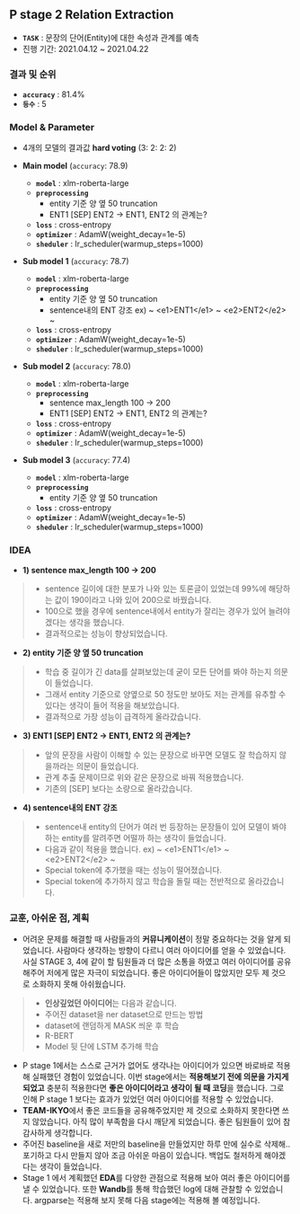 ## P stage 2 Relation Extraction

- **`TASK`** : 문장의 단어(Entity)에 대한 속성과 관계를 예측
- 진행 기간: 2021.04.12 ~ 2021.04.22

### 결과 및 순위

- **`accuracy`** : 81.4%
- **`등수`** : 5

### Model & Parameter

- 4개의 모델의 결과값 **hard voting** (3: 2: 2: 2)

- **Main model** (`accuracy`: 78.9)
  - **`model`** : xlm-roberta-large
  - **`preprocessing`**
    - entity 기준 양 옆 50 truncation
    - ENT1 [SEP] ENT2 -> ENT1, ENT2 의 관계는?
  - **`loss`** : cross-entropy
  - **`optimizer`** : AdamW(weight_decay=1e-5)
  - **`sheduler`** : lr_scheduler(warmup_steps=1000)
- **Sub model 1** (`accuracy`: 78.7)
  - **`model`** : xlm-roberta-large
  - **`preprocessing`**
    - entity 기준 양 옆 50 truncation
    - sentence내의 ENT 강조 ex) ~ \<e1\>ENT1\</e1\> ~ \<e2\>ENT2\</e2\> ~
  - **`loss`** : cross-entropy
  - **`optimizer`** : AdamW(weight_decay=1e-5)
  - **`sheduler`** : lr_scheduler(warmup_steps=1000)
- **Sub model 2** (`accuracy`: 78.0)
  - **`model`** : xlm-roberta-large
  - **`preprocessing`**
    - sentence max_length 100 -> 200
    - ENT1 [SEP] ENT2 -> ENT1, ENT2 의 관계는?
  - **`loss`** : cross-entropy
  - **`optimizer`** : AdamW(weight_decay=1e-5)
  - **`sheduler`** : lr_scheduler(warmup_steps=1000)
- **Sub model 3** (`accuracy`: 77.4)
  - **`model`** : xlm-roberta-large
  - **`preprocessing`**
    - entity 기준 양 옆 50 truncation
  - **`loss`** : cross-entropy
  - **`optimizer`** : AdamW(weight_decay=1e-5)
  - **`sheduler`** : lr_scheduler(warmup_steps=1000)


### IDEA
- **1) sentence max_length 100 -> 200**
> - sentence 길이에 대한 분포가 나와 있는 토론글이 있었는데 99%에 해당하는 값이 190이라고 나와 있어 200으로 바꿨습니다.
> - 100으로 했을 경우에 sentence내에서 entity가 잘리는 경우가 있어 늘려야겠다는 생각을 했습니다.
> - 결과적으로는 성능이 향상되었습니다.
- **2) entity 기준 양 옆 50 truncation**
> - 학습 중 길이가 긴 data를 살펴보았는데 굳이 모든 단어를 봐야 하는지 의문이 들었습니다.
> - 그래서 entity 기준으로 양옆으로 50 정도만 보아도 저는 관계를 유추할 수 있다는 생각이 들어 적용을 해보았습니다.
> - 결과적으로 가장 성능이 급격하게 올라갔습니다.
- **3) ENT1 [SEP] ENT2 -> ENT1, ENT2 의 관계는?**
> - 앞의 문장을 사람이 이해할 수 있는 문장으로 바꾸면 모델도 잘 학습하지 않을까라는 의문이 들었습니다.
> - 관계 추출 문제이므로 위와 같은 문장으로 바꿔 적용했습니다.
> - 기존의 [SEP] 보다는 소량으로 올라갔습니다.
- **4) sentence내의 ENT 강조**
> - sentence내 entity의 단어가 여러 번 등장하는 문장들이 있어 모델이 봐야 하는 entity를 알려주면 어떨까 하는 생각이 들었습니다.
> - 다음과 같이 적용을 했습니다. ex) ~ \<e1\>ENT1\</e1\> ~ \<e2\>ENT2\</e2\> ~
> - Special token에 추가했을 때는 성능이 떨어졌습니다.
> - Special token에 추가하지 않고 학습을 돌릴 때는 전반적으로 올라갔습니다.

### 교훈, 아쉬운 점, 계획

- 어려운 문제를 해결할 때 사람들과의 **커뮤니케이션**이 정말 중요하다는 것을 알게 되었습니다. 사람마다 생각하는 방향이 다르니 여러 아이디어를 얻을 수 있었습니다. 사실 STAGE 3, 4에 같이 할 팀원들과 더 많은 소통을 하였고 여러 아이디어를 공유해주어 저에게 많은 자극이 되었습니다. 좋은 아이디어들이 많았지만 모두 제 것으로 소화하지 못해 아쉬웠습니다.
> - **인상깊었던 아이디어**는 다음과 같습니다.
> - 주어진 dataset을 ner dataset으로 만드는 방법
> - dataset에 랜덤하게 MASK 씌운 후 학습
> - R-BERT
> - Model 뒷 단에 LSTM 추가해 학습
- P stage 1에서는 스스로 근거가 없어도 생각나는 아이디어가 있으면 바로바로 적용해 실패했던 경험이 있었습니다. 이번 stage에서는 **적용해보기 전에 의문을 가지게 되었고** 충분히 적용한다면 **좋은 아이디어라고 생각이 될 때 코딩**을 했습니다. 그로 인해 P stage 1 보다는 효과가 있었던 여러 아이디어를 적용할 수 있었습니다.
- **TEAM-IKYO**에서 좋은 코드들을 공유해주었지만 제 것으로 소화하지 못한다면 쓰지 않았습니다. 아직 많이 부족함을 다시 깨닫게 되었습니다. 좋은 팀원들이 있어 참 감사하게 생각합니다.
- 주어진 baseline을 새로 저만의 baseline을 만들었지만 하루 만에 실수로 삭제해.. 포기하고 다시 만들지 않아 조금 아쉬운 마음이 있습니다. 백업도 철저하게 해야겠다는 생각이 들었습니다.
- Stage 1 에서 계획했던 **EDA**를 다양한 관점으로 적용해 보아 여러 좋은 아이디어를 낼 수 있었습니다. 또한 **Wandb**를 통해 학습했던 log에 대해 관찰할 수 있었습니다. argparse는 적용해 보지 못해 다음 stage에는 적용해 볼 예정입니다.
